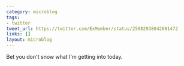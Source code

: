 ```yaml
---
category: microblog
tags:
- twitter
tweet_url: https://twitter.com/ExMember/status/25982938042601472
links: []
layout: microblog
---
```

Bet you don't snow what I'm getting into today.
